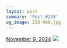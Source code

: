 ```yaml
---
layout: post
summary: 'Post #238'
og_image: 238-960.jpg
---
```


<p>
  <time>
    <a href="/238">November 9, 2024</a>
  </time>
  <a href="/238">
    <img src="{{ site.assets_url }}/238-480.jpg" srcset="{{ site.assets_url }}/238-240.jpg 240w, {{ site.assets_url }}/238-480.jpg 480w, {{ site.assets_url }}/238-720.jpg 720w, {{ site.assets_url }}/238-960.jpg 960w" sizes="(min-width: 700px) 50vw, calc(100vw - 2rem)" />
  </a>
</p>
